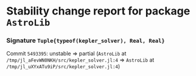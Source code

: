 # Stability change report for package `AstroLib`

### Signature `Tuple{typeof(kepler_solver), Real, Real}`

Commit `5493395`: unstable => partial (`AstroLib` at `/tmp/jl_aFevWN0NKH/src/kepler_solver.jl:4` => `AstroLib` at `/tmp/jl_uXYxATu9iP/src/kepler_solver.jl:4`)  

